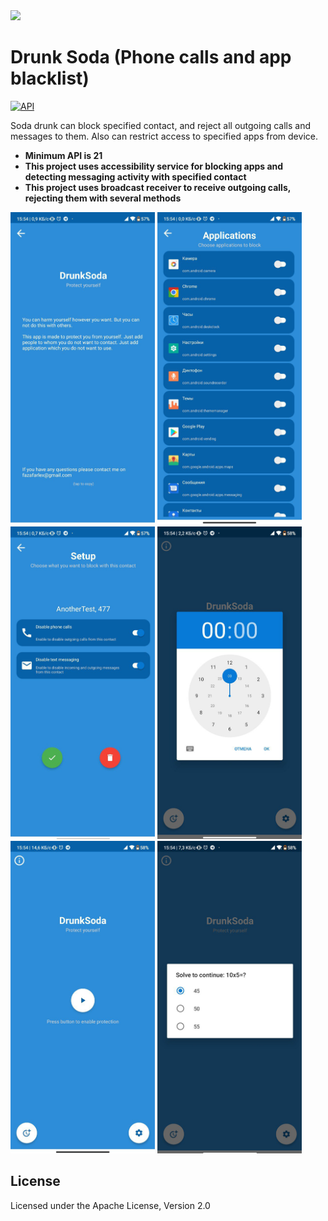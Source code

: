 
<img src="https://avatars.githubusercontent.com/u/14914307?s=460&u=449bf10288f142cc2dfaa6a2fe8ea1901e3b9d01&v=4" height="100">

# Drunk Soda (Phone calls and app blacklist) 
[![API](https://img.shields.io/badge/API-21%2B-blue.svg?style=flat)](https://android-arsenal.com/api?level=21+)

Soda drunk can block specified contact, and reject all outgoing calls and messages to them.
Also can restrict access to specified apps from device.

- **Minimum API is 21**
- **This project uses accessibility service for blocking apps and detecting messaging activity with specified contact**
- **This project uses broadcast receiver to receive outgoing calls, rejecting them with several methods**

<img src="https://github.com/LinerSRT/SodaDrunk/blob/master/media/1.png?raw=true" height="500">
<img src="https://github.com/LinerSRT/SodaDrunk/blob/master/media/2.png?raw=true" height="500">
<img src="https://github.com/LinerSRT/SodaDrunk/blob/master/media/3.png?raw=true" height="500">
<img src="https://github.com/LinerSRT/SodaDrunk/blob/master/media/4.png?raw=true" height="500">
<img src="https://github.com/LinerSRT/SodaDrunk/blob/master/media/5.png?raw=true" height="500">
<img src="https://github.com/LinerSRT/SodaDrunk/blob/master/media/6.png?raw=true" height="500">

## License
Licensed under the Apache License, Version 2.0